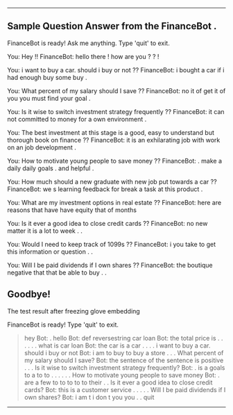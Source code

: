 ---------------------------------------------------------------------------------------



Sample Question Answer from the FinanceBot .
---------------------------------------------------------------------------------------
FinanceBot is ready! Ask me anything. Type 'quit' to exit.


You: Hey !!
 FinanceBot: hello there ! how are you ? ? ! 


You: i want to buy a car. should i buy or not ??
 FinanceBot: i bought a car if i had enough buy some buy . 


You: What percent of my salary should I save ??
 FinanceBot: no it of get it of you you must find your goal . 


You: Is it wise to switch investment strategy frequently ??
 FinanceBot: it can not committed to money for a own environment . 


You: The best investment at this stage is a good, easy to understand but thorough book on finance ??
 FinanceBot: it is an exhilarating job with work on an job development . 


You: How to motivate young people to save money ??
 FinanceBot: . make a daily daily goals . and helpful . 


You: How much should a new graduate with new job put towards a car ??
 FinanceBot: we s learning feedback for break a task at this product . 


You: What are my investment options in real estate ??
 FinanceBot: here are reasons that have have equity that of months 


You: Is it ever a good idea to close credit cards ??
 FinanceBot: no new matter it is a lot to week . . 


You: Would I need to keep track of 1099s ??
 FinanceBot: i you take to get this information or question . . 


You: Will I be paid dividends if I own shares ??
 FinanceBot: the boutique negative that that be able to buy . . 

Goodbye!
---------------------------------------------------------------------------------------

The test result after freezing glove embedding

FinanceBot is ready! Type 'quit' to exit.
> hey
Bot:  .
> hello
Bot: def reversestring
> car loan
Bot: the total price is . . . . . .
> what is car loan
Bot: the car is a car . . . .
> i want to buy a car. should i buy or not
Bot: i am to buy to buy a store . . .
> What percent of my salary should I save?
Bot: the sentence of the sentence is positive . . .
> Is it wise to switch investment strategy frequently?
Bot: . is a goals to a to to . . . . . .
> How to motivate young people to save money
Bot: . are a few to to to to to their . .
> Is it ever a good idea to close credit cards?
Bot: this is a customer service . . . . .
>  Will I be paid dividends if I own shares?
Bot: i am t i don t you you . .
> quit

--------------------------------------------------------------------------------------